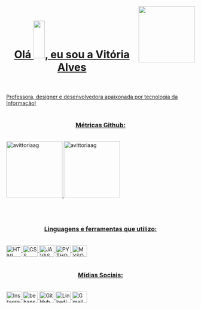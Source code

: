 <a href="https://github.com/avittoriaag">
<img align="right" height="150em" src="https://github.com/avittoriaag/Banco-de-imagens/blob/main/Logotipos/Gifs/qrcode.svg"/>
<h1 align="center">Olá <img height="100em" src="https://github.com/avittoriaag/Banco-de-imagens/blob/main/Logotipos/Gifs/Hi.gif" width="30px">, eu sou a Vitória Alves</h1>
<br><br>
Professora, designer e desenvolvedora apaixonada por tecnologia da Informação!
<br><br>
<h3 align="center">Métricas Github:</h3>
<br>
<img height="150em" src="https://github-readme-stats.vercel.app/api?username=avittoriaag&compact&langs_count=7&theme=dracula" alt="avittoriaag" /> 
<img height="150em" src="https://github-readme-stats.vercel.app/api/top-langs/?username=avittoriaag&layout=compact&theme=dracula" alt="avittoriaag"/></p>
<br></br>
<h3 align="center">Linguagens e ferramentas que utilizo:</h3>
<br>
<img align="center" alt="HTML" height="30" width="40" src="https://github.com/avittoriaag/Banco-de-imagens/blob/main/Logotipos/Icons/html.svg"> 
<img align="center" alt="CSS" height="30" width="40" src="https://github.com/avittoriaag/Banco-de-imagens/blob/main/Logotipos/Icons/css.svg"> 
<img align="center" alt="JAVASCRIPT" height="30" width="40" src="https://github.com/avittoriaag/Banco-de-imagens/blob/main/Logotipos/Icons/javascript.svg"> 
<img align="center" alt="PYTHON" height="30" width="40" src="https://github.com/avittoriaag/Banco-de-imagens/blob/main/Logotipos/Icons/python.svg"> 
<img align="center" alt="MYSQL" height="30" width="40" src="https://github.com/avittoriaag/Banco-de-imagens/blob/main/Logotipos/Icons/mysql.svg"> 
<br></br>
<h3 align="center">Mídias Sociais:</h3>
<br>
<a href="https://www.instagram.com/avittoriaag/" target="_blank">
  <img align="center" height="30" width="40" src="https://github.com/avittoriaag/Banco-de-imagens/blob/main/Logotipos/Icons/instagram.svg" alt="Instagram"/>
</a>
<a href="https://www.behance.net/vitoriaalves7" target="_blank">
  <img align="center" height="30" width="40" src="https://github.com/avittoriaag/Banco-de-imagens/blob/main/Logotipos/Icons/behance.svg" alt="behance"/>  
</a>
<a href="https://www.behance.net/vitoriaalves7" target="_blank">
  <img align="center" height="30" width="40" src="https://github.com/avittoriaag/Banco-de-imagens/blob/main/Logotipos/Icons/github.svg" alt="GitHub"/>  
</a>
<a href="https://www.linkedin.com/in/vitoriaalvesg/" target="_blank">
  <img align="center" height="30" width="40" src="https://github.com/avittoriaag/Banco-de-imagens/blob/main/Logotipos/Icons/linkedin.svg" alt="LinkedIn"/>
</a>
<a href="https://mail.google.com/mail/u/1/" target="_blank">
 <img align="center" height="30" width="40" src="https://github.com/avittoriaag/Banco-de-imagens/blob/main/Logotipos/Icons/gmail.svg" alt="Gmail"/>
</a>